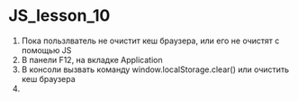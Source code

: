 # JS_lesson_10
1. Пока пользлватель не очистит кеш браузера, или его не очистят с помощью JS <br>
2. В панели F12, на вкладке Application <br>
3. В консоли вызвать команду window.localStorage.clear() или очистить кеш браузера<br>
4. 
